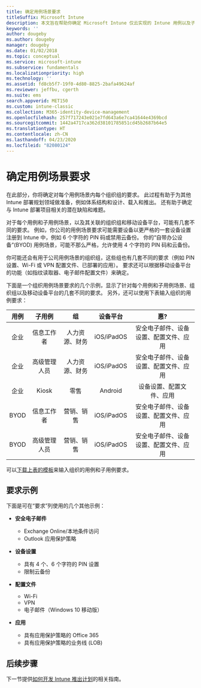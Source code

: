 ```yaml
---
title: 确定用例场景要求
titleSuffix: Microsoft Intune
description: 本文旨在帮助你确定 Microsoft Intune 仅云实现的 Intune 用例以及子用例场景要求。
keywords: ''
author: dougeby
ms.author: dougeby
manager: dougeby
ms.date: 01/02/2018
ms.topic: conceptual
ms.service: microsoft-intune
ms.subservice: fundamentals
ms.localizationpriority: high
ms.technology: ''
ms.assetid: fd8cb5f7-19f0-4d80-8825-2bafa49624af
ms.reviewer: jeffbu, cgerth
ms.suite: ems
search.appverid: MET150
ms.custom: intune-classic
ms.collection: M365-identity-device-management
ms.openlocfilehash: 257f717243e021e7fd643a6e7ca41644e4369bcd
ms.sourcegitcommit: 1442a4717ca362d38101785851cd45b2687b64e5
ms.translationtype: HT
ms.contentlocale: zh-CN
ms.lasthandoff: 04/23/2020
ms.locfileid: "82080124"
---
```

# <a name="determine-use-case-scenario-requirements"></a>确定用例场景要求

在此部分，你将确定对每个用例场景内每个组织组的要求。 此过程有助于为其他 Intune 部署规划领域做准备，例如体系结构和设计、载入和推出。 还有助于确定与 Intune 部署项目相关的潜在缺陷和难题。

对于每个用例和子用例场景，以及其关联的组织组和移动设备平台，可能有几套不同的要求。 例如，你公司的用例场景要求可能需要设备以更严格的一套设备设置注册到 Intune 中，例如 6 个字符的 PIN 码或禁用云备份。 你的“自带办公设备”(BYOD) 用例场景，可能不那么严格，允许使用 4 个字符的 PIN 码和云备份。

你可能还会有用于公司用例场景的组织组，这些组也有几套不同的要求（例如 PIN 设置、Wi-Fi 或 VPN 配置文件、已部署的应用）。 要求还可以根据移动设备平台的功能（如指纹读取器、电子邮件配置文件）来确定。

下面是一个组织用例场景要求的几个示例，显示了针对每个用例和子用例场景、组织组以及移动设备平台的几套不同的要求。 另外，还可以使用下表输入组织的用例要求：

| **用例** | **子用例** | **组** | **设备平台** | **惠?** |
|:---:|:---:|:---:|:---:|:---:|
| 企业 | 信息工作者 | 人力资源、财务 | iOS/iPadOS | 安全电子邮件、设备设置、配置文件、应用 |                                                          
| 企业 | 高级管理人员 | 人力资源、财务 | iOS/iPadOS | 安全电子邮件、设备设置、配置文件、应用 |                                                         
| 企业 | Kiosk | 零售 | Android | 设备设置、配置文件、应用 |
| BYOD | 信息工作者 | 营销、销售 | iOS/iPadOS | 安全电子邮件、设备设置、配置文件、应用 |                                                         
| BYOD | 高级管理人员 | 营销、销售 | iOS/iPadOS | 安全电子邮件、设备设置、配置文件、应用 |

可以[下载上表的模板](https://gallery.technet.microsoft.com/Intune-deployment-planning-fae156c2?redir=0)来输入组织的用例和子用例要求。


## <a name="examples-of-requirements"></a>要求示例

下面是可在“要求”列使用的几个其他示例：

- **安全电子邮件**
  - Exchange Online/本地条件访问
  - Outlook 应用保护策略

- **设备设置**
  - 具有 4 个、6 个字符的 PIN 设置
  - 限制云备份

- **配置文件**
  - Wi-Fi
  - VPN
  - 电子邮件（Windows 10 移动版）

- **应用**
  - 具有应用保护策略的 Office 365
  - 具有应用保护策略的业务线 (LOB)

## <a name="next-steps"></a>后续步骤

下一节提供[如何开发 Intune 推出计划](planning-guide-rollout-plan.md)的相关指南。
